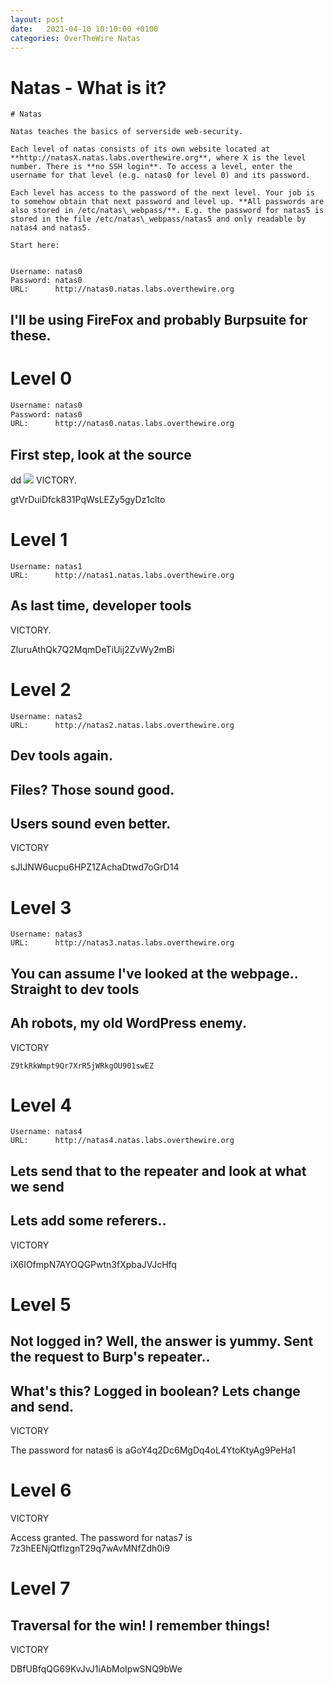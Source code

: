 ```yaml
---
layout: post
date:   2021-04-10 10:10:00 +0100
categories: OverTheWire Natas
---
```



# Natas - What is it?
```
# Natas

Natas teaches the basics of serverside web-security.

Each level of natas consists of its own website located at **http://natasX.natas.labs.overthewire.org**, where X is the level number. There is **no SSH login**. To access a level, enter the username for that level (e.g. natas0 for level 0) and its password.

Each level has access to the password of the next level. Your job is to somehow obtain that next password and level up. **All passwords are also stored in /etc/natas\_webpass/**. E.g. the password for natas5 is stored in the file /etc/natas\_webpass/natas5 and only readable by natas4 and natas5.

Start here:


Username: natas0
Password: natas0
URL:      http://natas0.natas.labs.overthewire.org
```

## I'll be using FireFox and probably Burpsuite for these.

# Level 0
```bash
Username: natas0
Password: natas0
URL:      http://natas0.natas.labs.overthewire.org
```

## First step, look at the source
dd
![](Pasted%20image%2020210410200455.png)
VICTORY.


gtVrDuiDfck831PqWsLEZy5gyDz1clto 

# Level 1

```
Username: natas1
URL:      http://natas1.natas.labs.overthewire.org
```


## As last time, developer tools


VICTORY.

ZluruAthQk7Q2MqmDeTiUij2ZvWy2mBi 

# Level 2

```
Username: natas2
URL:      http://natas2.natas.labs.overthewire.org
```

## Dev tools again.


## Files? Those sound good.


## Users sound even better.


VICTORY

sJIJNW6ucpu6HPZ1ZAchaDtwd7oGrD14

# Level 3
```
Username: natas3
URL:      http://natas3.natas.labs.overthewire.org
```

## You can assume I've looked at the webpage.. Straight to dev tools

## Ah robots, my old WordPress enemy.


VICTORY

	Z9tkRkWmpt9Qr7XrR5jWRkgOU901swEZ

# Level 4
```
Username: natas4
URL:      http://natas4.natas.labs.overthewire.org
```


## Lets send that to the repeater and look at what we send


## Lets add some referers..

VICTORY

iX6IOfmpN7AYOQGPwtn3fXpbaJVJcHfq

# Level 5


## Not logged in? Well, the answer is yummy. Sent the request to Burp's repeater..


## What's this? Logged in boolean? Lets change and send.

VICTORY

The password for natas6 is aGoY4q2Dc6MgDq4oL4YtoKtyAg9PeHa1

# Level 6


VICTORY

Access granted. The password for natas7 is 7z3hEENjQtflzgnT29q7wAvMNfZdh0i9

# Level 7



## Traversal for the win! I remember things!


VICTORY

DBfUBfqQG69KvJvJ1iAbMoIpwSNQ9bWe
